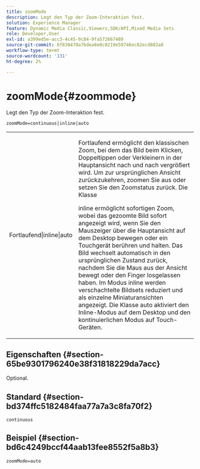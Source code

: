 ```yaml
---
title: zoomMode
description: Legt den Typ der Zoom-Interaktion fest.
solution: Experience Manager
feature: Dynamic Media Classic,Viewers,SDK/API,Mixed Media Sets
role: Developer,User
exl-id: a399ed5e-acc3-4c45-9c84-9fa572667489
source-git-commit: 6f838470a7bdea8e8c0219e59746ec82ecd802a8
workflow-type: tm+mt
source-wordcount: '131'
ht-degree: 2%

---
```


# zoomMode{#zoommode}

Legt den Typ der Zoom-Interaktion fest.

`zoomMode=continuous|inline|auto`

<table id="table_E314540D347D47699C04EB80D20C0721"> 
 <tbody> 
  <tr> 
   <td colname="col1"> <p> <span class="codeph"> Fortlaufend|inline|auto </span> </p> </td> 
   <td colname="col2"> <p> <span class="codeph"> Fortlaufend </span> ermöglicht den klassischen Zoom, bei dem das Bild beim Klicken, Doppeltippen oder Verkleinern in der Hauptansicht nach und nach vergrößert wird. Um zur ursprünglichen Ansicht zurückzukehren, zoomen Sie aus oder setzen Sie den Zoomstatus zurück. Die Klasse </p> <p> <span class="codeph"> inline </span> ermöglicht sofortigen Zoom, wobei das gezoomte Bild sofort angezeigt wird, wenn Sie den Mauszeiger über die Hauptansicht auf dem Desktop bewegen oder ein Touchgerät berühren und halten. Das Bild wechselt automatisch in den ursprünglichen Zustand zurück, nachdem Sie die Maus aus der Ansicht bewegt oder den Finger losgelassen haben. Im Modus <span class="codeph"> inline </span> werden verschachtelte Bildsets reduziert und als einzelne Miniaturansichten angezeigt. Die Klasse <span class="codeph"> auto </span> aktiviert den Inline-Modus auf dem Desktop und den kontinuierlichen Modus auf Touch-Geräten. </p> </td> 
  </tr> 
 </tbody> 
</table>

## Eigenschaften {#section-65be9301796240e38f31818229da7acc}

Optional.

## Standard {#section-bd374ffc5182484faa77a7a3c8fa70f2}

`continuous`

## Beispiel {#section-bd6c4249bccf44aab13fee8552f5a8b3}

`zoomMode=auto`
